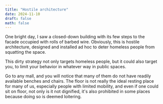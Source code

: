 ```yaml
---
title: "Hostile architecture"
date: 2024-11-10
draft: false
math: false
---
```


One bright day, I saw a closed-down building with its few steps to the
facade occupied with rolls of barbed wire. Obviously, this is hostile
architecture, designed and installed ad hoc to deter homeless people
from squatting the space.

This dirty strategy not only targets homeless people, but it could also
target you, to limit your behavior in whatever way in public spaces.

Go to any mall, and you will notice that many of them do not have
readily available benches and chairs. The floor is not really the ideal
resting place for many of us, especially people with limited mobility,
and even if one could sit on floor, not only is it not dignified, it's
also prohibited in some places because doing so is deemed loitering.
